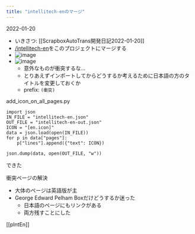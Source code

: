 ```yaml
---
title: "intellitech-enのマージ"
---
```


2022-01-20
- いきさつ: [[ScrapboxAutoTrans開発日記2022-01-20]]
- [/intellitech-en](https://scrapbox.io/intellitech-en)をこのプロジェクトにマージする
- ![image](https://gyazo.com/b07e82d4ba1e17841a60b1cd53a670c6/thumb/1000)
- ![image](https://gyazo.com/92f28c5bf9c53d50ef15ad9d5c6575bc/thumb/1000)
    - 意外なものが衝突するな…
    - とりあえずインポートしてからどうするか考えるために日本語の方のタイトルを変更しておくか
    - prefix: `(衝突)`

add_icon_on_all_pages.py

```
import json
IN_FILE = "intellitech-en.json"
OUT_FILE = "intellitech-en-out.json"
ICON = "[en.icon]"
data = json.load(open(IN_FILE))
for p in data["pages"]:
    p["lines"].append({"text": ICON})

json.dump(data, open(OUT_FILE, "w"))
```


できた

衝突ページの解決
- 大体のページは英語版が主
- George Edward Pelham Boxだけどうするか迷った
    - 日本語のページにもリンクがある
    - 両方残すことにした


[[pIntEn]]
